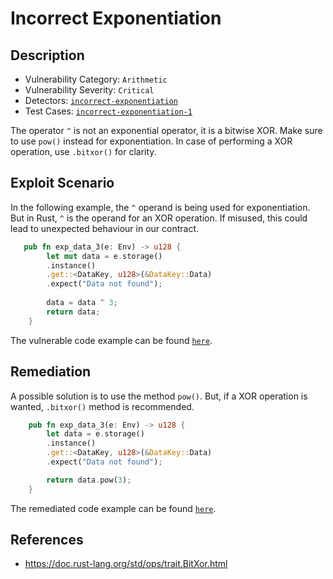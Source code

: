 # Incorrect Exponentiation

## Description

- Vulnerability Category: `Arithmetic`
- Vulnerability Severity: `Critical`
- Detectors: [`incorrect-exponentiation`](https://github.com/CoinFabrik/scout-soroban/tree/main/detectors/incorrect-exponentiation)
- Test Cases: [`incorrect-exponentiation-1`](https://github.com/CoinFabrik/scout-soroban/tree/main/test-cases/incorrect-exponentiation/incorrect-exponentiation-1)


The operator `^` is not an exponential operator, it is a bitwise XOR. Make sure to use `pow()` instead for exponentiation. In case of performing a XOR operation, use `.bitxor()` for clarity.

## Exploit Scenario

In the following example, the `^` operand is being used for exponentiation. But in Rust, `^` is the operand for an XOR operation. If misused, this could lead to unexpected behaviour in our contract.

```rust
   pub fn exp_data_3(e: Env) -> u128 {
        let mut data = e.storage()
        .instance()
        .get::<DataKey, u128>(&DataKey::Data)
        .expect("Data not found");
        
        data = data ^ 3;
        return data;
    }
```

The vulnerable code example can be found [`here`](https://github.com/CoinFabrik/scout-soroban/tree/main/test-cases/incorrect-exponentiation/incorrect-exponentiation-1/vulnerable-example).

## Remediation

A possible solution is to use the method `pow()`. But, if a XOR operation is wanted, `.bitxor()` method is recommended.

```rust
    pub fn exp_data_3(e: Env) -> u128 {
        let data = e.storage()
        .instance()
        .get::<DataKey, u128>(&DataKey::Data)
        .expect("Data not found");

        return data.pow(3);
    }
```

The remediated code example can be found [`here`](https://github.com/CoinFabrik/scout-soroban/tree/main/test-cases/incorrect-exponentiation/incorrect-exponentiation-1/remediated-example).

## References

- https://doc.rust-lang.org/std/ops/trait.BitXor.html

